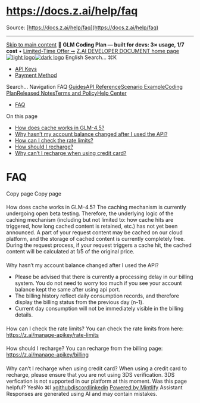 # https://docs.z.ai/help/faq

Source: [https://docs.z.ai/help/faq](https://docs.z.ai/help/faq)

---

[Skip to main content](https://docs.z.ai/help/faq#content-area)
🚀 **GLM Coding Plan — built for devs: 3× usage, 1/7 cost** • [Limited-Time Offer ➞](https://z.ai/subscribe?utm_campaign=Platform_Ops&_channel_track_key=DaprgHIc)
[Z.AI DEVELOPER DOCUMENT home page![light logo](https://mintcdn.com/zhipu-32152247/B_E8wI-eiNa1QlPV/logo/dark.svg?fit=max&auto=format&n=B_E8wI-eiNa1QlPV&q=85&s=75deefa9dea5bdbc84d4da68885c267f)![dark logo](https://mintcdn.com/zhipu-32152247/B_E8wI-eiNa1QlPV/logo/light.svg?fit=max&auto=format&n=B_E8wI-eiNa1QlPV&q=85&s=c1ecf1af358fa8eeab8c06052337f8f6)](https://z.ai/model-api)
English
Search...
⌘K
  * [API Keys](https://z.ai/manage-apikey/apikey-list)
  * [Payment Method](https://z.ai/manage-apikey/billing)


Search...
Navigation
FAQ
[Guides](https://docs.z.ai/guides/overview/quick-start)[API Reference](https://docs.z.ai/api-reference/introduction)[Scenario Example](https://docs.z.ai/scenario-example/develop-tools/claude)[Coding Plan](https://docs.z.ai/devpack/overview)[Released Notes](https://docs.z.ai/release-notes/new-released)[Terms and Policy](https://docs.z.ai/legal-agreement/privacy-policy)[Help Center](https://docs.z.ai/help/faq)
  * [FAQ](https://docs.z.ai/help/faq)


On this page
  * [How does cache works in GLM-4.5?](https://docs.z.ai/help/faq#how-does-cache-works-in-glm-4-5%3F)
  * [Why hasn’t my account balance changed after I used the API?](https://docs.z.ai/help/faq#why-hasn%E2%80%99t-my-account-balance-changed-after-i-used-the-api%3F)
  * [How can I check the rate limits?](https://docs.z.ai/help/faq#how-can-i-check-the-rate-limits%3F)
  * [How should I recharge?](https://docs.z.ai/help/faq#how-should-i-recharge%3F)
  * [Why can’t I recharge when using credit card?](https://docs.z.ai/help/faq#why-can%E2%80%99t-i-recharge-when-using-credit-card%3F)


# FAQ
Copy page
Copy page
#### 
[​](https://docs.z.ai/help/faq#how-does-cache-works-in-glm-4-5%3F)
How does cache works in GLM-4.5?
The caching mechanism is currently undergoing open beta testing. Therefore, the underlying logic of the caching mechanism (including but not limited to: how cache hits are triggered, how long cached content is retained, etc.) has not yet been announced. A part of your request content may be cached on our cloud platform, and the storage of cached content is currently completely free. During the request process, if your request triggers a cache hit, the cached content will be calculated at 1/5 of the original price.
#### 
[​](https://docs.z.ai/help/faq#why-hasn%E2%80%99t-my-account-balance-changed-after-i-used-the-api%3F)
Why hasn’t my account balance changed after I used the API?
  * Please be advised that there is currently a processing delay in our billing system. You do not need to worry too much if you see your account balance kept the same after using api port.
  * The billing history reflect daily consumption records, and therefore display the billing status from the previous day (n-1).
  * Current day consumption will not be immediately visible in the billing details.


#### 
[​](https://docs.z.ai/help/faq#how-can-i-check-the-rate-limits%3F)
How can I check the rate limits?
You can check the rate limits from here: <https://z.ai/manage-apikey/rate-limits>
#### 
[​](https://docs.z.ai/help/faq#how-should-i-recharge%3F)
How should I recharge?
You can recharge from the billing page: <https://z.ai/manage-apikey/billing>
#### 
[​](https://docs.z.ai/help/faq#why-can%E2%80%99t-i-recharge-when-using-credit-card%3F)
Why can’t I recharge when using credit card?
When using a credit card to recharge, please ensure that you are not using 3DS verification. 3DS verfication is not supported in our platform at this moment.
Was this page helpful?
YesNo
⌘I
[x](https://x.com/Zai_org)[github](https://github.com/zai-org)[discord](https://discord.gg/QR7SARHRxK)[linkedin](https://www.linkedin.com/company/zdotai/)
[Powered by Mintlify](https://mintlify.com?utm_campaign=poweredBy&utm_medium=referral&utm_source=zhipu-32152247)
Assistant
Responses are generated using AI and may contain mistakes.
